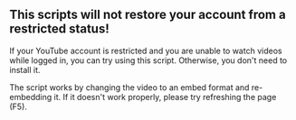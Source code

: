 ## This scripts will not restore your account from a restricted status!

If your YouTube account is restricted and you are unable to watch videos while logged in, you can try using this script. Otherwise, you don't need to install it.

The script works by changing the video to an embed format and re-embedding it. If it doesn't work properly, please try refreshing the page (F5).